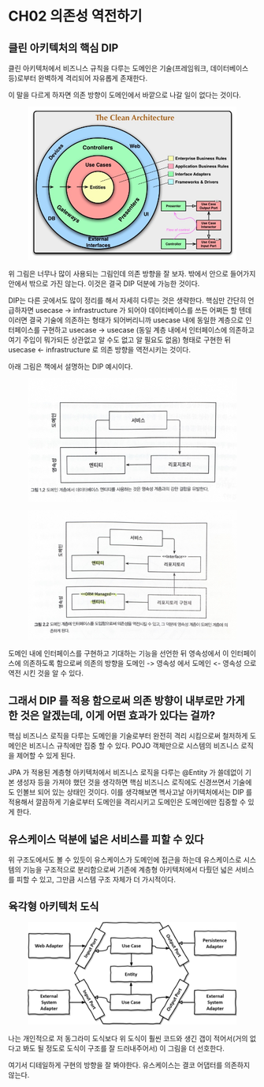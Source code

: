# CH02 의존성 역전하기

## 클린 아키텍처의 핵심 DIP

클린 아키텍처에서 비즈니스 규칙을 다루는 도메인은 기술(프레임워크, 데이터베이스 등)로부터 완벽하게 격리되어 자유롭게 존재한다.

이 말을 다르게 하자면 의존 방향이 도메인에서 바깥으로 나갈 일이 없다는 것이다.

<figure><img src="../../.gitbook/assets/image (157).png" alt=""><figcaption></figcaption></figure>

위 그림은 너무나 많이 사용되는 그림인데 의존 방향을 잘 보자. 밖에서 안으로 들어가지 안에서 밖으로 가진 않는다. 이것은 결국 DIP 덕분에 가능한 것이다.

DIP는 다른 곳에서도 많이 정리를 해서 자세히 다루는 것은 생략한다. 핵심만 간단히 언급하자면 usecase -> infrastructure 가 되어야 데이터베이스를 쓰든 어쩌든 할 텐데 이러면 결국 기술에 의존하는 형태가 되어버리니까 usecase 내에 동일한 계층으로 인터페이스를 구현하고 usecase -> usecase (동일 계층 내에서 인터페이스에 의존하고 여기 주입이 뭐가되든 상관없고 알 수도 없고 알 필요도 없음) 형태로 구현한 뒤 usecase <- infrastructure 로 의존 방향을 역전시키는 것이다.

아래 그림은 책에서 설명하는 DIP 예시이다.

<figure><img src="../../.gitbook/assets/2023. 4. 5. - 0 2 (2).jpg" alt=""><figcaption></figcaption></figure>

<figure><img src="../../.gitbook/assets/2023. 4. 5. - 0 3 (1).jpg" alt=""><figcaption></figcaption></figure>

도메인 내에 인터페이스를 구현하고 기대하는 기능을 선언한 뒤 영속성에서 이 인터페이스에 의존하도록 함으로써 의존의 방향을 도메인 -> 영속성  에서 도메인 <- 영속성 으로 역전 시킨 것을 알 수 있다.



## 그래서 DIP 를 적용 함으로써 의존 방향이 내부로만 가게 한 것은 알겠는데, 이게 어떤 효과가 있다는 걸까?

핵심 비즈니스 로직을 다루는 도메인을 기술로부터 완전히 격리 시킴으로써 철저하게 도메인은 비즈니스 규칙에만 집중 할 수 있다. POJO 객체만으로 시스템의 비즈니스 로직을 제어할 수 있게 된다.

JPA 가 적용된 계층형 아키텍처에서 비즈니스 로직을 다루는 @Entity 가 쓸데없이 기본 생성자 등을 가져야 했던 것을 생각하면 핵심 비즈니스 로직에도 신경쓰면서 기술에도 인볼브 되어 있는 상태인 것이다. 이를 생각해보면 헥사고날 아키텍처에서는 DIP 를 적용해서 깔끔하게 기술로부터 도메인을 격리시키고 도메인은 도메인에만 집중할 수 있게 한다.



## 유스케이스 덕분에 넓은 서비스를 피할 수 있다

위 구조도에서도 볼 수 있듯이 유스케이스가 도메인에 접근을 하는데 유스케이스로 시스템의 기능을 구조적으로 분리함으로써 기존에 계층형 아키텍처에서 다뤘던 넓은 서비스를 피할 수 있고, 그만큼 시스템 구조 자체가 더 가시적이다.



## 육각형 아키텍처 도식

<figure><img src="../../.gitbook/assets/image (158).png" alt=""><figcaption></figcaption></figure>

나는 개인적으로 저 동그라미 도식보다 위 도식이 훨씬 코드와 생긴 갭이 적어서(거의 없다고 봐도 될 정도로 도식이 구조를 잘 드러내주어서) 이 그림을 더 선호한다.



여기서 디테일하게 구현의 방향을 잘 봐야한다. 유스케이스는 결코 어댑터를 의존하지 않는다.
